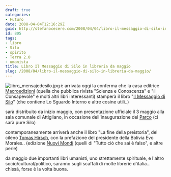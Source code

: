 ```yaml
---
draft: true
categories:
- Futuro
date: 2008-04-04T12:16:29Z
guid: http://stefanocecere.com/2008/04/04/libro-il-messaggio-di-silo-in-libreria-da-maggio/
id: 805
tags:
- libro
- Silo
- spirito
- Terra 2.0
- umanista
title: Libro Il Messaggio di Silo in libreria da maggio
slug: /2008/04/libro-il-messaggio-di-silo-in-libreria-da-maggio/
---
```


<img src='http://stefanocecere.com/wp-content/uploads/sites/3/2008/04/libro_mensajedesilo.jpg' alt='libro_mensajedesilo.jpg' align="left" />è arrivata oggi la conferma che la casa editrice [Macroedizioni](http://www.macroedizioni.it/) (quella che pubblica rivista "Scienza e Conoscenza" e "il Consapevole" e molti altri libri interessanti) stamperà il libro "[Il Messaggio di Silo](http://www.silo.net)" (che contiene Lo Sguardo Interno e altre cosine utili..)

sarà distribuito da inizio maggio, con presentazione ufficiale il 3 maggio alla sala comunale di Attigliano, in occasione dell'inaugurazione del [Parco](http://www.parcoattigliano.eu) (ci sarà pure Silo)

contemporaneamente arriverà anche il libro "La fine della preistoria", del cileno [Tomas Hirsch](http://www.tomashirsch.org), con la prefazione del presidente della Bolivia Evo Morales.. (edizione [Nuovi Mondi](http://www.nuovimondi.info/) (quelli di "Tutto ciò che sai è falso", e altre perle)

da maggio due importanti libri umanisti, uno strettamente spirituale, e l'altro socio/cultural/politico, saranno sugli scaffali di molte librerie d'italia… chissà, forse è la volta buona.